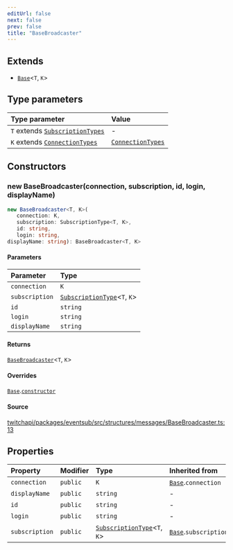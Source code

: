 ```yaml
---
editUrl: false
next: false
prev: false
title: "BaseBroadcaster"
---
```


## Extends

- [`Base`](Base.md)\<`T`, `K`\>

## Type parameters

| Type parameter | Value |
| :------ | :------ |
| `T` extends [`SubscriptionTypes`](../enumerations/SubscriptionTypes.md) | - |
| `K` extends [`ConnectionTypes`](../type-aliases/ConnectionTypes.md) | [`ConnectionTypes`](../type-aliases/ConnectionTypes.md) |

## Constructors

### new BaseBroadcaster(connection, subscription, id, login, displayName)

```ts
new BaseBroadcaster<T, K>(
   connection: K, 
   subscription: SubscriptionType<T, K>, 
   id: string, 
   login: string, 
displayName: string): BaseBroadcaster<T, K>
```

#### Parameters

| Parameter | Type |
| :------ | :------ |
| `connection` | `K` |
| `subscription` | [`SubscriptionType`](../type-aliases/SubscriptionType.md)\<`T`, `K`\> |
| `id` | `string` |
| `login` | `string` |
| `displayName` | `string` |

#### Returns

[`BaseBroadcaster`](BaseBroadcaster.md)\<`T`, `K`\>

#### Overrides

[`Base`](Base.md).[`constructor`](Base.md#constructors)

#### Source

[twitchapi/packages/eventsub/src/structures/messages/BaseBroadcaster.ts:13](https://github.com/pablornc/twitchapi//blob/f8a75ccd701e54db4c91e2b0128974da23f25d14/packages/eventsub/src/structures/messages/BaseBroadcaster.ts#L13)

## Properties

| Property | Modifier | Type | Inherited from |
| :------ | :------ | :------ | :------ |
| `connection` | `public` | `K` | [`Base`](Base.md).`connection` |
| `displayName` | `public` | `string` | - |
| `id` | `public` | `string` | - |
| `login` | `public` | `string` | - |
| `subscription` | `public` | [`SubscriptionType`](../type-aliases/SubscriptionType.md)\<`T`, `K`\> | [`Base`](Base.md).`subscription` |
